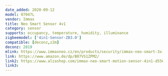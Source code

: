 ```yaml
---
date_added: 2020-09-12
model: 07047L
vendor: Immax
title: Neo Smart Sensor 4v1
category: sensor
supports: occupancy, temperature, humidity, illuminance
zigbeemodel: ['4in1-Sensor-ZB3.0']
compatible: [deconz,z2m]
deconz: 2819
mlink: https://www.immaxneo.cz/en/products/security/immax-neo-smart-3x-door-window-sensor/
link: https://www.amazon.de/dp/B07VS1ZPM2/
link2: https://www.alzashop.com/immax-neo-smart-motion-sensor-4in1-d5569070.htm
link3: 
---
```

